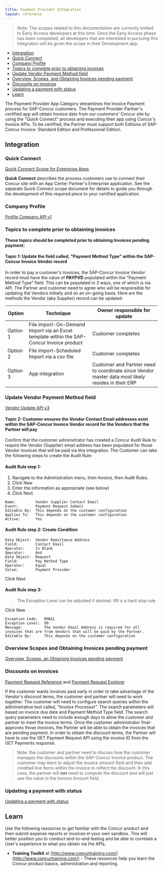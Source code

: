 ```yaml
---
title: Payment Provider Integration
layout: reference
---
```


> Note: The scopes related to this documentation are currently limited to Early Access developers at this time.  Once the Early Access phase has been completed, all developers that are interested in pursuing this integration will be given the scope in their Development app.

* [Integration](#integration)
* [Quick Connect](#quick-connect)
* [Company Profile](#profile)
* [Topics to complete prior to obtaining invoices](#Topics-to-complete-prior-to-obtaining-invoices)
* [Update Vendor Payment Method field](#Update-Vendor-Payment-Method-field)
* [Overview, Scopes, and Obtaining Invoices pending payment](#Overview-Scopes-and-Obtaining-Invoices-pending-payment)
* [Discounts on invoices](#Discounts)
* [Updating a payment with status](#Updating-a-payment-with-status)
* [Learn](#learn)

The Payment Provider App Category streamlines the Invoice Payment process for SAP-Concur customers. The Payment Provider Partner's certified app will obtain Invoice data from our customers' Concur site by using the "Quick Connect" process and executing their app using Concur's Invoice APIs. To be certified, the Partner must support both Editions of SAP-Concur Invoice: Standard Edition and Professional Edition.

## <a name="integration"></a>Integration

### <a name="quick-connect"></a>Quick Connect

[Quick Connect Scope for Enterprise Apps](./quick-connect-scope-for-enterprise-apps.html)

**Quick Connect** describes the process customers use to connect their Concur site with an App Center Partner's Enterprise application. See the separate Quick Connect scope document for details to guide you through the development of this required piece to your certified application.

### <a name="profile"></a>Company Profile

[Profile Company API v1](/api-reference/profile-beta/company.html#get)

### <a name="Topics-to-complete-prior-to-obtaining-invoices"></a>Topics to complete prior to obtaining invoices

**These topics should be completed prior to obtaining Invoices pending payment:**

#### Topic 1: Update the field called, "Payment Method Type" within the SAP-Concur Invoice Vendor record

In order to pay a customer's invoices, the SAP-Concur Invoice Vendor record must have the value of **PAYPVD** populated within the "Payment Method Type" field.  This can be populated in 3 ways, one of which is via API.  The Partner and customer need to agree who will be responsible for updating the Vendors initially and on an on-going basis. Here are the methods the Vendor (aka Supplier) record can be updated:

Option|Technique|Owner responsible for update
---|---|---
Option 1|File import-On-Demand Import via an Excel template within the SAP-Concur Invoice product|Customer completes
Option 2|File import-Scheduled Import via a csv file|Customer completes
Option 3|App integration|Customer and Partner need to coordinate since Vendor master data most likely resides in their ERP

### <a name="Update-Vendor-Payment-Method-field"></a>Update Vendor Payment Method field

[Vendor Update API v3](/api-reference/invoice/v3.vendor.html#put)

#### Topic 2: Customer ensures the Vendor Contact Email addresses exist within the SAP-Concur Invoice Vendor record for the Vendors that the Partner will pay

Confirm that the customer adminsitrator has created a Concur Audit Rule to require the Vendor (Supplier) email address has been populated for those Vendor invoices that will be paid via this integration. The Customer can take the following steps to create the Audit Rule:

#### Audit Rule step 1:

1. Navigate to the Administration menu, then Invoice, then Audit Rules.
1. Click New
1. Enter the information as appropriate (see below)
1. Click Next

```
Name:         Vendor Supplier Contact Email
Event:        Payment Request Submit
Editable By:  This depends on the customer configuration
Applies To:   This depends on the customer configuration
Active:       Yes
```

#### Audit Rule step 2: Create Condition

```
Data Object:  Vendor Remittance Address
Field:        Contact Email
Operator:     Is Blank
Operator:     And
Data Object:  Request
Field:        Pay Method Type
Operator:     Equal
Value:        Payment Provider
```

Click Next

#### Audit Rule step 3:

> The Exception Level can be adjusted if desired.  99 is a hard stop rule.

Click New

```
Exception Code:   EMAIL
Exception Level:  99
Message:          The Vendor Email Address is required for all invoices that are from Vendors that will be paid by the Partner.
Editable By:      This depends on the customer configuration
```

### <a name="Overview-Scopes-and-Obtaining-Invoices-pending-payment"></a>Overview Scopes and Obtaining Invoices pending payment

[Overview, Scopes, an Obtaining Invoices pending payment](/api-reference/invoice/v1.invoice-pay.html)

### <a name="Discounts"></a>Discounts on invoices

[Payment Request Reference](/api-reference/invoice/v3.payment-request.html#get) and [Payment Request Explorer](/api-explorer/v3-0/PaymentRequest.html)

If the customer wants invoices paid early in order to take advantage of the Vendor's discount terms, the customer and partner will need to work together. The customer will need to configure search queries within the administrative tool called, "Invoice Processor". The search parameters will based on invoice due date and Payment Method Type field.  The search query parameters need to include enough days to allow the customer and partner to meet the invoice terms. Once the customer administrator final-approves those invoices, the Partner will be able to obtain the invoices that are pending payment. In order to obtain the discount terms, the Partner will have to use the GET Payment Request API using the invoice ID from the GET Payments response.

> Note: the customer and partner need to discuss how the customer manages the discounts within the SAP-Concur Invoice product. The customer may elect to adjust the invoice amount field and then add credited line items within the invoice to reflect the discount.  In this case, the partner will **not** need to compute the discount and will just use the value in the Invoice Amount field.

### <a name="Updating-a-payment-with-status"></a>Updating a payment with status

[Updating a payment with status](/api-reference/invoice/v1.invoice-pay.html#schema-payment-update)

## <a name="learn"></a>Learn

Use the following resources to get familiar with the Concur product and then submit expense reports or invoices in your own sandbox. This will better position you to conduct end-to-end testing and be able to correlate a User's experience to what you obtain via the APIs.

* **Training Toolkit** at [http://www.concurtraining.com/](http://www.concurtraining.com/) - These resources help you learn the Concur product basics, administration and reporting.
